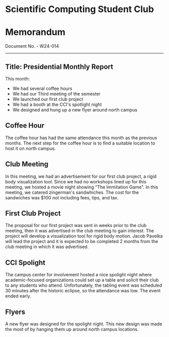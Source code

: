 # Scientific Computing Student Club

# Memorandum
Document No. - W24-014

---

Title: Presidential Monthly Report
---
This month:

- We had several coffee hours
- We had our Third meeting of the semester
- We launched our first club project
- We had a booth at the CCI's spotlight night
- We designed and hung up a new flyer around north campus

## Coffee Hour
The coffee hour has had the same attendance this month as the previous months. The next step for the coffee hour is to find a suitable location to host it on north campus.

## Club Meeting

In this meeting, we had an advertisement for our first club project, a rigid body visualization tool. Since we had no workshops lined up for this meeting, we hosted a movie night showing "The Immitation Game". In this meeting, we catered zingerman's sandwhiches. The cost for the sandwiches was \$100 not including fees, tips, and tax. 

## First Club Project

The proposal for our first project was sent in weeks prior to the club meeting, then it was advertised in the club meeting to gain interest. The project will develop a visualization tool for rigid body motion. Jacob Pavelka will lead the project and it is expected to be completed 2 months from the club meeting in which it was advertised.

## CCI Spolight

The campus center for involvement hosted a nice spolight night where academic-focused organizations could set up a table and solicit their club to any students who attend. Unfortunately, the tabling event was scheduled 30 minutes after the historic eclipse, so the attendance was low. The event ended early.

## Flyers

A new flyer was designed for the spolight night. This new design was made the most of by hanging them up around north campus locations. 